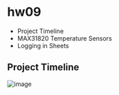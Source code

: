 # hw09
- Project Timeline
- MAX31820 Temperature Sensors
- Logging in Sheets

## Project Timeline
![image](https://user-images.githubusercontent.com/45342964/140686935-57ab1c4c-f5b0-4877-bbd3-4a7fe36e0587.png)
